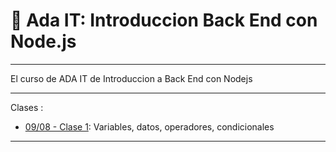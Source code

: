 # :book: Ada IT: Introduccion Back End con Node.js

---

El curso de ADA IT de Introduccion a Back End con Nodejs

---

Clases :

- [09/08 - Clase 1](https://github.com/eugenia1984/ada-introduccion-back-node/tree/main/clase01): Variables, datos, operadores, condicionales

---
